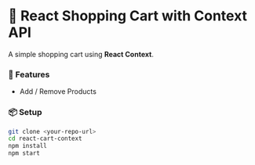 # 🛒 React Shopping Cart with Context API

A simple shopping cart using **React Context**.

### 🚀 Features
- Add / Remove Products

### 📦 Setup
```bash
git clone <your-repo-url>
cd react-cart-context
npm install
npm start

